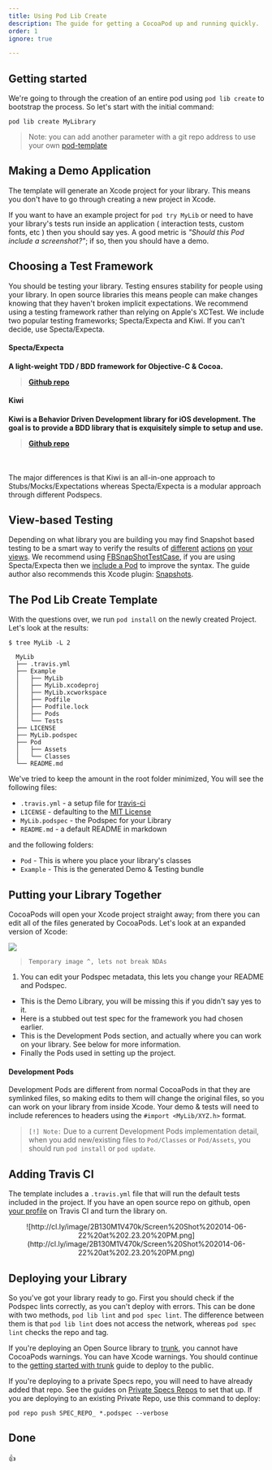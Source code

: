 ```yaml
---
title: Using Pod Lib Create
description: The guide for getting a CocoaPod up and running quickly.
order: 1
ignore: true

---
```


## Getting started

We're going to through the creation of an entire pod using `pod lib create` to bootstrap the process. So let's start with the initial command:

```
pod lib create MyLibrary
```

> Note: you can add another parameter with a git repo address to use your own [pod-template](https://github.com/cocoapods/pod-template)

## Making a Demo Application

The template will generate an Xcode project for your library. This means you don't have to go through creating a new project in Xcode. 

If you want to have an example project for `pod try MyLib` or need to have your library's tests run inside an application ( interaction tests, custom fonts, etc ) then you should say yes. A good metric is _"Should this Pod include a screenshot?"_; if so, then you should have a demo.

## Choosing a Test Framework

You should be testing your library. Testing ensures stability for people using your library. In open source libraries this means people can make changes knowing that they haven't broken implicit expectations. We recommend using a testing framework rather than relying on Apple's XCTest. We include two popular testing frameworks; Specta/Expecta and Kiwi. If you can't decide, use Specta/Expecta.

<article class="col-md-6 col-lg-6">
<h4>Specta/Expecta<h4/>
<p>A light-weight TDD / BDD framework for Objective-C & Cocoa.</p>
<blockquote><a href="https://github.com/specta/specta">Github repo</a></blockquote>
</article>

<article class="col-md-6 col-lg-6">
<h4>Kiwi<h4/>
<p>Kiwi is a Behavior Driven Development library for iOS development. The goal is to provide a BDD library that is exquisitely simple to setup and use.</p>
<blockquote><a href="https://github.com/kiwi-bdd/Kiwi">Github repo</a></blockquote>
</article>
<div class="clearfix"></div>

&nbsp;

The major differences is that Kiwi is an all-in-one approach to Stubs/Mocks/Expectations whereas Specta/Expecta is a modular approach through different Podspecs.

## View-based Testing

Depending on what library you are building you may find Snapshot based testing to be a smart way to verify the results of [different](https://github.com/neilang/NAMapKit/blob/master/Demo/DemoTests/NAInteractiveDemoViewControllerTests.m) [actions](https://github.com/orta/ORStackView/blob/master/ORStackViewExampleTests/ORFourthViewControllerTests.m) [on](https://github.com/liaojinxing/StarRatingView/blob/599390e258b44e8efe2121356bac5d74494086f9/StarRatingViewTests/StarRatingViewTests.m) [your](https://github.com/AshFurrow/ARCollectionViewMasonryLayout/blob/58f2b987756bd1d1b710a74c51aa48204006fc99/IntegrationTests/ARCollectionViewMasonryLayoutTests.m) [views](https://github.com/yujinakayama/NAKPlaybackIndicatorView/blob/b81c29b399e109c56024eefdffd89dfd606d662c/Tests/SnapshotTests.m). We recommend using [FBSnapShotTestCase](https://github.com/facebook/ios-snapshot-test-case), if you are using Specta/Expecta then we [include a Pod](https://github.com/dblock/ios-snapshot-test-case-expecta) to improve the syntax. The guide author also recommends this Xcode plugin: [Snapshots](https://github.com/orta/snapshots).

## The Pod Lib Create Template

With the questions over, we run `pod install` on the newly created Project. Let's look at the results:

```
$ tree MyLib -L 2

  MyLib
  ├── .travis.yml
  ├── Example
  │   ├── MyLib
  │   ├── MyLib.xcodeproj
  │   ├── MyLib.xcworkspace
  │   ├── Podfile
  │   ├── Podfile.lock
  │   ├── Pods
  │   └── Tests
  ├── LICENSE
  ├── MyLib.podspec
  ├── Pod
  │   ├── Assets
  │   └── Classes
  └── README.md
````

We've tried to keep the amount in the root folder minimized, You will see the following files:

* `.travis.yml` - a setup file for [travis-ci](https://travis-ci.org/)
* `LICENSE` - defaulting to the [MIT License](http://en.wikipedia.org/wiki/MIT_License)
* `MyLib.podspec` - the Podspec for your Library
* `README.md` - a default README in markdown

and the following folders:

* `Pod` - This is where you place your library's classes
* `Example` - This is the generated Demo & Testing bundle

## Putting your Library Together

CocoaPods will open your Xcode project straight away; from there you can edit all of the files generated by CocoaPods. Let's look at an expanded version of Xcode:

<img src="http://cl.ly/image/0R0N131D1Z1m/Screen%20Shot%202014-06-22%20at%201.41.05%20PM.png" class="image-zoom">

> `Temporary image ^, lets not break NDAs`

1. You can edit your Podspec metadata, this lets you change your README and Podspec.
* This is the Demo Library, you will be missing this if you didn't say yes to it.
* Here is a stubbed out test spec for the framework you had chosen earlier.
* This is the Development Pods section, and actually where you can work on your library. See below for more information.
* Finally the Pods used in setting up the project.


#### Development Pods

Development Pods are different from normal CocoaPods in that they are symlinked files, so making edits to them will change the original files, so you can work on your library from inside Xcode. Your demo & tests will need to include references to headers using the `#import <MyLib/XYZ.h>` format.

> `[!] Note:` Due to a current Development Pods implementation detail, when you add new/existing files to `Pod/Classes` or `Pod/Assets`, you should run `pod install` or `pod update`.


## Adding Travis CI

The template includes a `.travis.yml` file that will run the default tests included in the project. If you have an open source repo on github, open [your profile](https://travis-ci.org/profile/) on Travis CI and turn the library on.

<center>
![http://cl.ly/image/2B130M1V470k/Screen%20Shot%202014-06-22%20at%202.23.20%20PM.png](http://cl.ly/image/2B130M1V470k/Screen%20Shot%202014-06-22%20at%202.23.20%20PM.png)
</center>


## Deploying your Library

So you've got your library ready to go. First you should check if the Podspec lints correctly, as you can't deploy with errors. This can be done with two methods, `pod lib lint` and `pod spec lint`. The difference between them is that `pod lib lint` does not access the network, whereas `pod spec lint` checks the repo and tag.

If you're deploying an Open Source library to [trunk](http://guides.cocoapods.org/making/getting-setup-with-trunk), you cannot have CocoaPods warnings. You can have Xcode warnings. You should continue to the [getting started with trunk](http://guides.cocoapods.org/making/getting-setup-with-trunk) guide to deploy to the public.

If you're deploying to a private Specs repo, you will need to have already added that repo. See the guides on [Private Specs Repos](http://guides.cocoapods.org/making/private-cocoapods) to set that up. If you are deploying to an existing Private Repo, use this command to deploy:


```
pod repo push SPEC_REPO_ *.podspec --verbose
```

## Done

&#128077;
